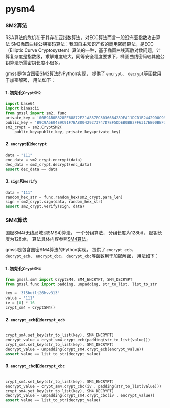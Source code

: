 pysm4
========
### SM2算法
RSA算法的危机在于其存在亚指数算法，对ECC算法而言一般没有亚指数攻击算法
SM2椭圆曲线公钥密码算法：我国自主知识产权的商用密码算法，是ECC（Elliptic Curve Cryptosystem）算法的一种，基于椭圆曲线离散对数问题，计算复杂度是指数级，求解难度较大，同等安全程度要求下，椭圆曲线密码较其他公钥算法所需密钥长度小很多。

gmssl是包含国密SM2算法的Python实现， 提供了 `encrypt`、 `decrypt`等函数用于加密解密， 用法如下：

#### 1. 初始化`CryptSM2`

```python
import base64
import binascii
from gmssl import sm2, func
private_key = '00B9AB0B828FF68872F21A837FC303668428DEA11DCD1B24429D0C99E24EED83D5'
public_key = 'B9C9A6E04E9C91F7BA880429273747D7EF5DDEB0BB2FF6317EB00BEF331A83081A6994B8993F3F5D6EADDDB81872266C87C018FB4162F5AF347B483E24620207'
sm2_crypt = sm2.CryptSM2(
    public_key=public_key, private_key=private_key)
```

#### 2. `encrypt`和`decrypt`

```python
data = "111"
enc_data = sm2_crypt.encrypt(data)
dec_data = sm2_crypt.decrypt(enc_data)
assert dec_data == data
```

#### 3. `sign`和`verify`
```python
data = "111"
random_hex_str = func.random_hex(sm2_crypt.para_len)
sign = sm2_crypt.sign(data, random_hex_str)
assert sm2_crypt.verify(sign, data)
```

### SM4算法

国密SM4(无线局域网SMS4)算法， 一个分组算法， 分组长度为128bit， 密钥长度为128bit，
算法具体内容参照[SM4算法](https://drive.google.com/file/d/0B0o25hRlUdXcbzdjT0hrYkkwUjg/view?usp=sharing)。

gmssl是包含国密SM4算法的Python实现， 提供了 `encrypt_ecb`、 `decrypt_ecb`、 `encrypt_cbc`、
`decrypt_cbc`等函数用于加密解密， 用法如下：

#### 1. 初始化`CryptSM4`

```python
from gmssl.sm4 import CryptSM4, SM4_ENCRYPT, SM4_DECRYPT
from gmssl.func import padding, unpadding, str_to_list, list_to_str

key = '3l5butlj26hvv313'
value = '111'
iv = [0] * 16
crypt_sm4 = CryptSM4()
```

#### 2. `encrypt_ecb`和`decrypt_ecb`

```python

crypt_sm4.set_key(str_to_list(key), SM4_ENCRYPT)
encrypt_value = crypt_sm4.crypt_ecb(padding(str_to_list(value)))
crypt_sm4.set_key(str_to_list(key), SM4_DECRYPT)
decrypt_value = unpadding(crypt_sm4.crypt_ecb(encrypt_value))
assert value == list_to_str(decrypt_value)
```

#### 3. `encrypt_cbc`和`decrypt_cbc`

```python

crypt_sm4.set_key(str_to_list(key), SM4_ENCRYPT)
encrypt_value = crypt_sm4.crypt_cbc(iv , padding(str_to_list(value)))
crypt_sm4.set_key(str_to_list(key), SM4_DECRYPT)
decrypt_value = unpadding(crypt_sm4.crypt_cbc(iv , encrypt_value))
assert value == list_to_str(decrypt_value)
```
